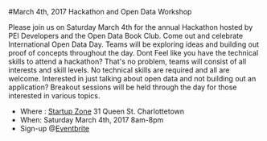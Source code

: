#March 4th, 2017 Hackathon and Open Data Workshop

Please join us on Saturday March 4th for the annual Hackathon hosted by PEI Developers and the Open Data Book Club. Come out and celebrate International Open Data Day. Teams will be exploring ideas and building out proof of concepts throughout the day.
Dont Feel like you have the technical skills to attend a hackathon? That's no problem, teams will consist of all interests and skill levels. No technical skills are required and all are welcome. Interested in just talking about open data and not building out an application? Breakout sessions will be held through the day for those interested in various topics.

- Where : [Startup Zone](https://startupzone.ca/) 31 Queen St. Charlottetown 
- When: Saturday March 4th, 2017 8am-8pm
- Sign-up @[Eventbrite](https://www.eventbrite.ca/e/march-4th-2017-hackathon-and-open-data-workshop-tickets-31777310792)
